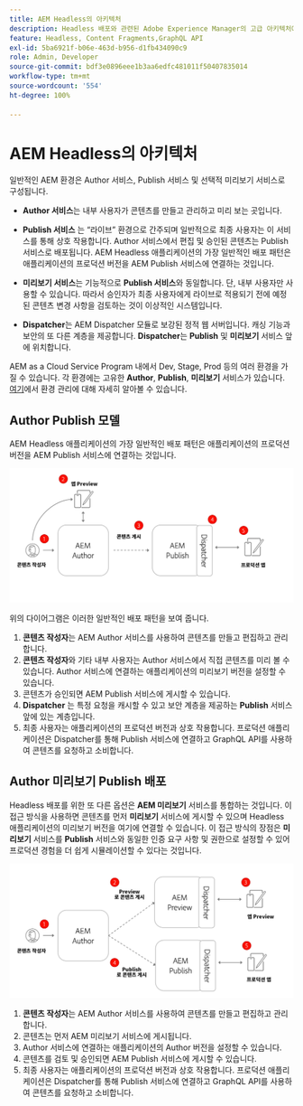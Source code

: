 ```yaml
---
title: AEM Headless의 아키텍처
description: Headless 배포와 관련된 Adobe Experience Manager의 고급 아키텍처에 대해 알아봅니다. AEM Author, 미리보기, Publish 서비스의 역할과 Headless 애플리케이션에 권장되는 배포 패턴을 이해합니다.
feature: Headless, Content Fragments,GraphQL API
exl-id: 5ba6921f-b06e-463d-b956-d1fb434090c9
role: Admin, Developer
source-git-commit: bdf3e0896eee1b3aa6edfc481011f50407835014
workflow-type: tm+mt
source-wordcount: '554'
ht-degree: 100%

---
```


# AEM Headless의 아키텍처

일반적인 AEM 환경은 Author 서비스, Publish 서비스 및 선택적 미리보기 서비스로 구성됩니다.

* **Author 서비스**&#x200B;는 내부 사용자가 콘텐츠를 만들고 관리하고 미리 보는 곳입니다.

* **Publish 서비스** 는 “라이브” 환경으로 간주되며 일반적으로 최종 사용자는 이 서비스를 통해 상호 작용합니다. Author 서비스에서 편집 및 승인된 콘텐츠는 Publish 서비스로 배포됩니다. AEM Headless 애플리케이션의 가장 일반적인 배포 패턴은 애플리케이션의 프로덕션 버전을 AEM Publish 서비스에 연결하는 것입니다.

* **미리보기 서비스**&#x200B;는 기능적으로 **Publish 서비스**&#x200B;와 동일합니다. 단, 내부 사용자만 사용할 수 있습니다. 따라서 승인자가 최종 사용자에게 라이브로 적용되기 전에 예정된 콘텐츠 변경 사항을 검토하는 것이 이상적인 시스템입니다.

* **Dispatcher**&#x200B;는 AEM Dispatcher 모듈로 보강된 정적 웹 서버입니다. 캐싱 기능과 보안의 또 다른 계층을 제공합니다. **Dispatcher**&#x200B;는 **Publish** 및 **미리보기** 서비스 앞에 위치합니다.

AEM as a Cloud Service Program 내에서 Dev, Stage, Prod 등의 여러 환경을 가질 수 있습니다. 각 환경에는 고유한 **Author**, **Publish**, **미리보기** 서비스가 있습니다. [여기](/help/implementing/cloud-manager/manage-environments.md)에서 환경 관리에 대해 자세히 알아볼 수 있습니다.

## Author Publish 모델

AEM Headless 애플리케이션의 가장 일반적인 배포 패턴은 애플리케이션의 프로덕션 버전을 AEM Publish 서비스에 연결하는 것입니다.

![Author Publish 아키텍처](assets/autho-publish-architecture-diagram.png)

위의 다이어그램은 이러한 일반적인 배포 패턴을 보여 줍니다.

1. **콘텐츠 작성자**&#x200B;는 AEM Author 서비스를 사용하여 콘텐츠를 만들고 편집하고 관리합니다.
1. **콘텐츠 작성자**&#x200B;와 기타 내부 사용자는 Author 서비스에서 직접 콘텐츠를 미리 볼 수 있습니다. Author 서비스에 연결하는 애플리케이션의 미리보기 버전을 설정할 수 있습니다.
1. 콘텐츠가 승인되면 AEM Publish 서비스에 게시할 수 있습니다.
1. **Dispatcher** 는 특정 요청을 캐시할 수 있고 보안 계층을 제공하는 **Publish** 서비스 앞에 있는 계층입니다.
1. 최종 사용자는 애플리케이션의 프로덕션 버전과 상호 작용합니다. 프로덕션 애플리케이션은 Dispatcher를 통해 Publish 서비스에 연결하고 GraphQL API를 사용하여 콘텐츠를 요청하고 소비합니다.

## Author 미리보기 Publish 배포

Headless 배포를 위한 또 다른 옵션은 **AEM 미리보기** 서비스를 통합하는 것입니다. 이 접근 방식을 사용하면 콘텐츠를 먼저 **미리보기** 서비스에 게시할 수 있으며 Headless 애플리케이션의 미리보기 버전을 여기에 연결할 수 있습니다. 이 접근 방식의 장점은 **미리보기** 서비스를 **Publish** 서비스와 동일한 인증 요구 사항 및 권한으로 설정할 수 있어 프로덕션 경험을 더 쉽게 시뮬레이션할 수 있다는 것입니다.

![Author 미리보기 및 Publish 아키텍처](assets/author-preview-publish-architecture-diagram.png)

1. **콘텐츠 작성자**&#x200B;는 AEM Author 서비스를 사용하여 콘텐츠를 만들고 편집하고 관리합니다.
1. 콘텐츠는 먼저 AEM 미리보기 서비스에 게시됩니다.
1. Author 서비스에 연결하는 애플리케이션의 Author 버전을 설정할 수 있습니다.
1. 콘텐츠를 검토 및 승인되면 AEM Publish 서비스에 게시할 수 있습니다.
1. 최종 사용자는 애플리케이션의 프로덕션 버전과 상호 작용합니다. 프로덕션 애플리케이션은 Dispatcher를 통해 Publish 서비스에 연결하고 GraphQL API를 사용하여 콘텐츠를 요청하고 소비합니다.
